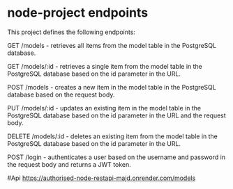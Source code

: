 # node-project endpoints

This project defines the following endpoints:

GET /models - retrieves all items from the model table in the PostgreSQL database.

GET /models/:id - retrieves a single item from the model table in the PostgreSQL database based on the id parameter in the URL.

POST /models - creates a new item in the model table in the PostgreSQL database based on the request body.

PUT /models/:id - updates an existing item in the model table in the PostgreSQL database based on the id parameter in the URL and the request body.

DELETE /models/:id - deletes an existing item from the model table in the PostgreSQL database based on the id parameter in the URL.

POST /login - authenticates a user based on the username and password in the request body and returns a JWT token.

#Api 
https://authorised-node-restapi-majd.onrender.com/models


